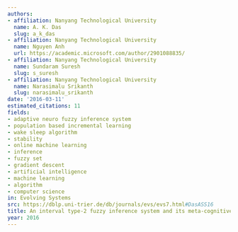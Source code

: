 ```yaml
---
authors:
- affiliation: Nanyang Technological University
  name: A. K. Das
  slug: a_k_das
- affiliation: Nanyang Technological University
  name: Nguyen Anh
  url: https://academic.microsoft.com/author/2901088835/
- affiliation: Nanyang Technological University
  name: Sundaram Suresh
  slug: s_suresh
- affiliation: Nanyang Technological University
  name: Narasimalu Srikanth
  slug: narasimalu_srikanth
date: '2016-03-11'
estimated_citations: 11
fields:
- adaptive neuro fuzzy inference system
- population based incremental learning
- wake sleep algorithm
- stability
- online machine learning
- inference
- fuzzy set
- gradient descent
- artificial intelligence
- machine learning
- algorithm
- computer science
in: Evolving Systems
src: https://dblp.uni-trier.de/db/journals/evs/evs7.html#DasASS16
title: An interval type-2 fuzzy inference system and its meta-cognitive learning algorithm
year: 2016
---
```

